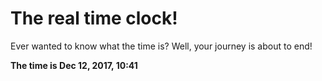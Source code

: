 # The real time clock!

Ever wanted to know what the time is? Well, your journey is about to end!

**The time is Dec 12, 2017, 10:41**